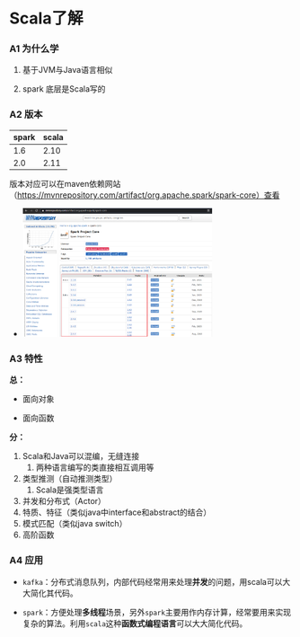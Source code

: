 # Scala了解

### A1 为什么学

1. 基于JVM与Java语言相似

2. spark 底层是Scala写的

### A2 版本

| spark | scala |
| ----- | ----- |
| 1.6   | 2.10  |
| 2.0   | 2.11  |

版本对应可以在maven依赖网站（https://mvnrepository.com/artifact/org.apache.spark/spark-core）查看

+ <img src="01_Scala%E4%BA%86%E8%A7%A3.assets/image-20210228150320581.png" alt="image-20210228150320581" style="zoom:33%;" />

### A3 特性

**总：**

+ 面向对象

+ 面向函数

**分：**

1. Scala和Java可以混编，无缝连接
   1. 两种语言编写的类直接相互调用等
2. 类型推测（自动推测类型）
   1. Scala是强类型语言
3. 并发和分布式（Actor）
4. 特质、特征（类似java中interface和abstract的结合）
5. 模式匹配（类似java switch）
6. 高阶函数

### A4 应用

+ `kafka`：分布式消息队列，内部代码经常用来处理**并发**的问题，用scala可以大大简化其代码。

+ `spark`：方便处理**多线程**场景，另外`spark`主要用作内存计算，经常要用来实现复杂的算法。利用`scala`这种**函数式编程语言**可以大大简化代码。